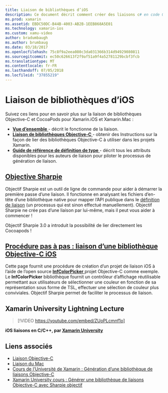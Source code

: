 ```yaml
---
title: Liaison de bibliothèques d’iOS
description: Ce document décrit comment créer des liaisons c# en code Objective-C, ce qui permet d’utiliser les bibliothèques natives et CocoaPods dans une application Xamarin.iOS.
ms.prod: xamarin
ms.assetid: EBDC50DC-B44B-4003-AB2B-1EEB868A5E01
ms.technology: xamarin-ios
ms.custom: xamu-video
author: bradumbaugh
ms.author: brumbaug
ms.date: 03/18/2017
ms.openlocfilehash: 75c8f9a2eea080c3da031366b314d94929080811
ms.sourcegitcommit: ec50c626613f2f9af51a9f4a52781129bcbf3fcb
ms.translationtype: MT
ms.contentlocale: fr-FR
ms.lasthandoff: 07/05/2018
ms.locfileid: "37855219"
---
```

# <a name="binding-ios-libraries"></a>Liaison de bibliothèques d’iOS

Suivez ces liens pour en savoir plus sur la liaison de bibliothèques Objective-C et CocoaPods pour Xamarin.iOS et Xamarin.Mac :

- [**Vue d’ensemble** ](~/cross-platform/macios/binding/overview.md) -
  décrit le fonctionne de la liaison.
- [**Liaison de bibliothèques Objective-C** ](~/cross-platform/macios/binding/objective-c-libraries.md) -
  obtenir des Instructions sur la façon de lier des bibliothèques Objective-C à utiliser dans les projets Xamarin.
- [**Guide de référence de définition de type** ](~/cross-platform/macios/binding/binding-types-reference.md) -
  décrit tous les attributs disponibles pour les auteurs de liaison pour piloter le processus de génération de liaison.

## <a name="objective-sharpiecross-platformmaciosbindingobjective-sharpieindexmd"></a>[Objective Sharpie](~/cross-platform/macios/binding/objective-sharpie/index.md)

Objectif Sharpie est un outil de ligne de commande pour aider à démarrer la première passe d’une liaison.
Il fonctionne en analysant les fichiers d’en-tête d’une bibliothèque native pour mapper l’API publique dans le [définition de liaison](~/cross-platform/macios/binding/objective-c-libraries.md) (un processus qui est sinon effectué manuellement). Objectif Sharpie ne crée pas d’une liaison par lui-même, mais il peut vous aider à commencer !

Objectif Sharpie 3.0 a introduit la possibilité de lier directement les Cocoapods !

## <a name="walkthrough---binding-an-ios-objective-c-librarywalkthroughmd"></a>[Procédure pas à pas : liaison d’une bibliothèque Objective-C iOS](walkthrough.md)

Cette page fournit une procédure de création d’un projet de liaison iOS à l’aide de l’open source [ **InfColorPicker** ](https://github.com/InfinitApps/InfColorPicker) projet Objective-C comme exemple. Le **InfColorPicker** bibliothèque fournit un contrôleur d’affichage réutilisable permettant aux utilisateurs de sélectionner une couleur en fonction de sa représentation sous forme de TSL, effectuer une sélection de couleur plus conviviales.
Objectif Sharpie permet de faciliter le processus de liaison.

## <a name="xamarin-university-lightning-lecture"></a>Xamarin University Lightning Lecture

> [!VIDEO https://youtube.com/embed/ZUoPLcmnf1o]

**iOS liaisons en C/C++, par [Xamarin University](https://university.xamarin.com/)**

## <a name="related-links"></a>Liens associés

- [Liaison Objective-C](~/cross-platform/macios/binding/index.md)
- [Liaison du Mac](~/mac/platform/binding.md)
- [Cours de l’Université de Xamarin : Génération d’une bibliothèque de liaisons Objective-C](https://university.xamarin.com/classes/track/all#building-an-objective-c-bindings-library)
- [Xamarin University cours : Générer une bibliothèque de liaisons Objective-C avec Sharpie objectif](https://university.xamarin.com/classes/track/all#build-an-objective-c-bindings-library-with-objective-sharpie)